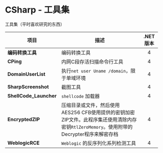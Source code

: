# CSharp - 工具集 

工具集（平时喜欢研究的东西）

| 项目                     | 描述                                       | .NET 版本 |
| ---------------------- | ---------------------------------------- | :-----: |
| **编码转换工具**             | 编码转换工具                                   |    4    |
| **CPing**              | 内网C段存活扫描命令行工具                            |    4    |
| **DomainUserList**     | 执行`net user Uname /domain`，限于单域环境        |    4    |
| **SharpScreenshot**    | 截图工具                                     |    4    |
| **ShellCode_Launcher** | `shellcode` 加载器                          |    4    |
| **EncryptedZIP**       | 压缩目录或文件，然后使用AES256 CFB使用提供的密钥加密ZIP文件。此程序集还使用清除内存密钥`RtlZeroMemory`。使用附带的Decrypter程序来解密存档 |    4    |
| **WeblogicRCE**        | `Weblogic` 的反序列化系列检测工具                   |    4    |

